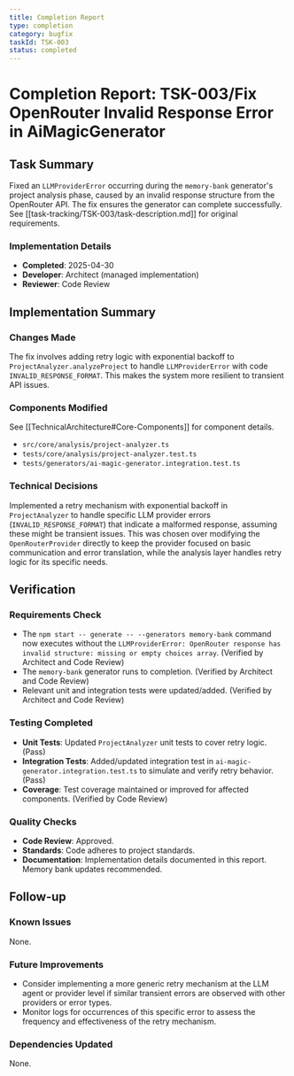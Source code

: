 ```yaml
---
title: Completion Report
type: completion
category: bugfix
taskId: TSK-003
status: completed
---
```


# Completion Report: TSK-003/Fix OpenRouter Invalid Response Error in AiMagicGenerator

## Task Summary

Fixed an `LLMProviderError` occurring during the `memory-bank` generator's project analysis phase, caused by an invalid response structure from the OpenRouter API. The fix ensures the generator can complete successfully. See [[task-tracking/TSK-003/task-description.md]] for original requirements.

### Implementation Details

- **Completed**: 2025-04-30
- **Developer**: Architect (managed implementation)
- **Reviewer**: Code Review

## Implementation Summary

### Changes Made

The fix involves adding retry logic with exponential backoff to `ProjectAnalyzer.analyzeProject` to handle `LLMProviderError` with code `INVALID_RESPONSE_FORMAT`. This makes the system more resilient to transient API issues.

### Components Modified

See [[TechnicalArchitecture#Core-Components]] for component details.

- `src/core/analysis/project-analyzer.ts`
- `tests/core/analysis/project-analyzer.test.ts`
- `tests/generators/ai-magic-generator.integration.test.ts`

### Technical Decisions

Implemented a retry mechanism with exponential backoff in `ProjectAnalyzer` to handle specific LLM provider errors (`INVALID_RESPONSE_FORMAT`) that indicate a malformed response, assuming these might be transient issues. This was chosen over modifying the `OpenRouterProvider` directly to keep the provider focused on basic communication and error translation, while the analysis layer handles retry logic for its specific needs.

## Verification

### Requirements Check

- The `npm start -- generate -- --generators memory-bank` command now executes without the `LLMProviderError: OpenRouter response has invalid structure: missing or empty choices array`. (Verified by Architect and Code Review)
- The `memory-bank` generator runs to completion. (Verified by Architect and Code Review)
- Relevant unit and integration tests were updated/added. (Verified by Architect and Code Review)

### Testing Completed

- **Unit Tests**: Updated `ProjectAnalyzer` unit tests to cover retry logic. (Pass)
- **Integration Tests**: Added/updated integration test in `ai-magic-generator.integration.test.ts` to simulate and verify retry behavior. (Pass)
- **Coverage**: Test coverage maintained or improved for affected components. (Verified by Code Review)

### Quality Checks

- **Code Review**: Approved.
- **Standards**: Code adheres to project standards.
- **Documentation**: Implementation details documented in this report. Memory bank updates recommended.

## Follow-up

### Known Issues

None.

### Future Improvements

- Consider implementing a more generic retry mechanism at the LLM agent or provider level if similar transient errors are observed with other providers or error types.
- Monitor logs for occurrences of this specific error to assess the frequency and effectiveness of the retry mechanism.

### Dependencies Updated

None.
